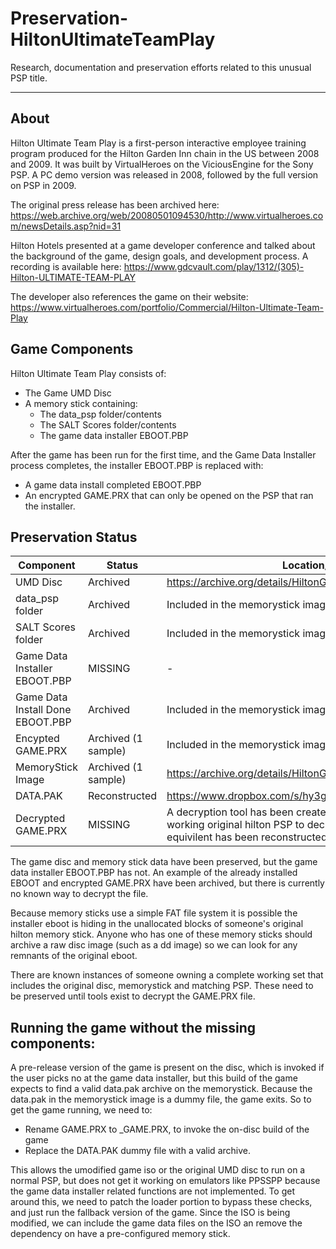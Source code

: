 # Preservation-HiltonUltimateTeamPlay
Research, documentation and preservation efforts related to this unusual PSP title.

------
## About
Hilton Ultimate Team Play is a first-person interactive employee training program produced for the Hilton Garden Inn chain in the US between 2008 and 2009.  It was built by VirtualHeroes on the ViciousEngine for the Sony PSP.  A PC demo version was released in 2008, followed by the full version on PSP in 2009. 

The original press release has been archived here:
https://web.archive.org/web/20080501094530/http://www.virtualheroes.com/newsDetails.asp?nid=31

Hilton Hotels presented at a game developer conference and talked about the background of the game, design goals, and development process. A recording is available here:
https://www.gdcvault.com/play/1312/(305)-Hilton-ULTIMATE-TEAM-PLAY

The developer also references the game on their website:
https://www.virtualheroes.com/portfolio/Commercial/Hilton-Ultimate-Team-Play

## Game Components
Hilton Ultimate Team Play consists of:
  - The Game UMD Disc
  - A memory stick containing:
    - The data_psp folder/contents
    - The SALT Scores folder/contents
    - The game data installer EBOOT.PBP

After the game has been run for the first time, and the Game Data Installer process completes, the installer EBOOT.PBP is replaced with:
  - A game data install completed EBOOT.PBP
  - An encrypted GAME.PRX that can only be opened on the PSP that ran the installer.

## Preservation Status
|Component|Status|Location/Notes|
|---------|------|--------|
|UMD Disc       |Archived|https://archive.org/details/HiltonGardenInnUltimateTeamPlayUSA|
|data_psp folder|Archived|Included in the memorystick image on archive.org|
|SALT Scores folder|Archived|Included in the memorystick image on archive.org|
|Game Data Installer EBOOT.PBP|MISSING|-|
|Game Data Install Done EBOOT.PBP|Archived|Included in the memorystick image on archive.org|
|Encypted GAME.PRX|Archived (1 sample)|Included in the memorystick image on archive.org|
|MemoryStick Image|Archived (1 sample)|https://archive.org/details/HiltonGardenInnUltimateTeamPlayUSA|
|DATA.PAK|Reconstructed| https://www.dropbox.com/s/hy3gz4sxdjmtaeu/data.pak?dl=1 |
|Decrypted GAME.PRX|MISSING|A decryption tool has been created, but it must be run on a working original hilton PSP to decrypt the .PRX.  A functional equivilent has been reconstructed.|


The game disc and memory stick data have been preserved, but the game data installer EBOOT.PBP has not.  An example of the already installed EBOOT and encrypted GAME.PRX have been archived, but there is currently no known way to decrypt the file.

Because memory sticks use a simple FAT file system it is possible the installer eboot is hiding in the unallocated blocks of someone's original hilton memory stick.  Anyone who has one of these memory sticks should archive a raw disc image (such as a dd image) so we can look for any remnants of the original eboot.

There are known instances of someone owning a complete working set that includes the original disc, memorystick and matching PSP.  These need to be preserved until tools exist to decrypt the GAME.PRX file.

## Running the game without the missing components:
A pre-release version of the game is present on the disc, which is invoked if the user picks no at the game data installer, but this build of the game expects to find a valid data.pak archive on the memorystick.  Because the data.pak in the memorystick image is a dummy file, the game exits.  So to get the game running, we need to:
  - Rename GAME.PRX to _GAME.PRX, to invoke the on-disc build of the game
  - Replace the DATA.PAK dummy file with a valid archive.

This allows the umodified game iso or the original UMD disc to run on a normal PSP, but does not get it working on emulators like PPSSPP because the game data installer related functions are not implemented.  To get around this, we need to patch the loader portion to bypass these checks, and just run the fallback version of the game.  Since the ISO is being modified, we can include the game data files on the ISO an remove the dependency on have a pre-configured memory stick.
